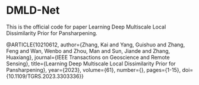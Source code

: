 # DMLD-Net
This is the official code for paper Learning Deep Multiscale Local Dissimilarity Prior for Pansharpening.

@ARTICLE{10210612,
  author={Zhang, Kai and Yang, Guishuo and Zhang, Feng and Wan, Wenbo and Zhou, Man and Sun, Jiande and Zhang, Huaxiang},
  journal={IEEE Transactions on Geoscience and Remote Sensing}, 
  title={Learning Deep Multiscale Local Dissimilarity Prior for Pansharpening}, 
  year={2023},
  volume={61},
  number={},
  pages={1-15},
  doi={10.1109/TGRS.2023.3303336}}


